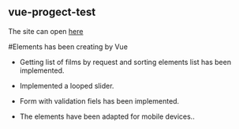 ## vue-progect-test

The site can open [here](https://nadiiayena.github.io/test-landing/)


#Elements has been creating by Vue

- Getting list of films by request and sorting elements list has been implemented.

- Implemented a looped slider.

- Form with validation fiels has been implemented.

- The elements have been adapted for mobile devices..

